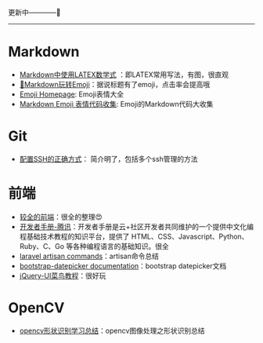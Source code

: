 更新中————:star2:
****

# Markdown
- [Markdown中使用LATEX数学式](https://www.cnblogs.com/nowgood/p/Latexstart.html)  ：即LATEX常用写法，有图，很直观
- [🤔Markdown玩转Emoji](https://www.jianshu.com/p/e66c9a26a5d5)：据说标题有了emoji，点击率会提高哦
- [Emoji Homepage](http://emojihomepage.com/): Emoji表情大全
- [Markdown Emoji 表情代码收集](https://www.cnblogs.com/chenych/p/8623353.html): Emoji的Markdown代码大收集

# Git
- [配置SSH的正确方式](https://blog.csdn.net/wl9739/article/details/50233599)： 简介明了，包括多个ssh管理的方法

# 前端
- [较全的前端](https://blog.csdn.net/learner198461/article/details/79466310)：很全的整理:heart_eyes:
- [开发者手册-腾讯](https://cloud.tencent.com/developer/devdocs)：开发者手册是云+社区开发者共同维护的一个提供中文化编程基础技术教程的知识平台，提供了 HTML、CSS、Javascript、Python、Ruby、C、Go 等各种编程语言的基础知识。很全
- [laravel artisan commands](https://www.cnblogs.com/mumutouv/p/4290978.html)：artisan命令总结
- [bootstrap-datepicker documentation](https://bootstrap-datepicker.readthedocs.io/en/latest/methods.html#)：bootstrap datepicker文档
- [jQuery-UI菜鸟教程](http://www.runoob.com/jqueryui/example-sortable.html)：很好玩


# OpenCV

- [opencv形状识别学习总结](https://blog.csdn.net/bcbobo21cn/article/details/50904209)：opencv图像处理之形状识别总结